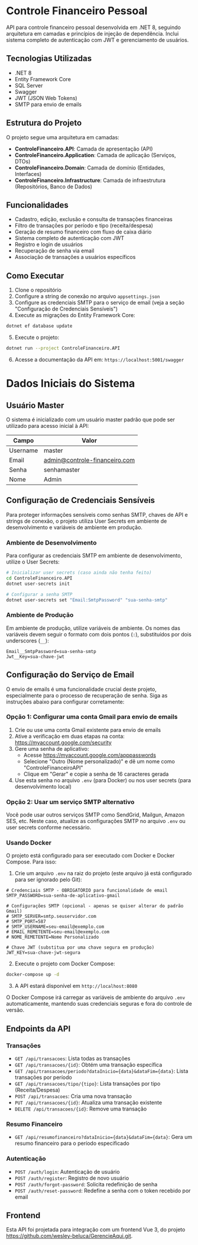 # Controle Financeiro Pessoal

API para controle financeiro pessoal desenvolvida em .NET 8, seguindo arquitetura em camadas e princípios de injeção de dependência. Inclui sistema completo de autenticação com JWT e gerenciamento de usuários.

## Tecnologias Utilizadas

- .NET 8
- Entity Framework Core
- SQL Server
- Swagger
- JWT (JSON Web Tokens)
- SMTP para envio de emails

## Estrutura do Projeto

O projeto segue uma arquitetura em camadas:

- **ControleFinanceiro.API**: Camada de apresentação (API)
- **ControleFinanceiro.Application**: Camada de aplicação (Serviços, DTOs)
- **ControleFinanceiro.Domain**: Camada de domínio (Entidades, Interfaces)
- **ControleFinanceiro.Infrastructure**: Camada de infraestrutura (Repositórios, Banco de Dados)

## Funcionalidades

- Cadastro, edição, exclusão e consulta de transações financeiras
- Filtro de transações por período e tipo (receita/despesa)
- Geração de resumo financeiro com fluxo de caixa diário
- Sistema completo de autenticação com JWT
- Registro e login de usuários
- Recuperação de senha via email
- Associação de transações a usuários específicos

## Como Executar

1. Clone o repositório
2. Configure a string de conexão no arquivo `appsettings.json`
3. Configure as credenciais SMTP para o serviço de email (veja a seção "Configuração de Credenciais Sensíveis")
4. Execute as migrações do Entity Framework Core:

```bash
dotnet ef database update
```

5. Execute o projeto:

```bash
dotnet run --project ControleFinanceiro.API
```

6. Acesse a documentação da API em: `https://localhost:5001/swagger`

# Dados Iniciais do Sistema

## Usuário Master

O sistema é inicializado com um usuário master padrão que pode ser utilizado para acesso inicial à API:

| Campo    | Valor                         |
| -------- | ----------------------------- |
| Username | master                        |
| Email    | admin@controle-financeiro.com |
| Senha    | senhamaster                   |
| Nome     | Admin                         |

## Configuração de Credenciais Sensíveis

Para proteger informações sensíveis como senhas SMTP, chaves de API e strings de conexão, o projeto utiliza User Secrets em ambiente de desenvolvimento e variáveis de ambiente em produção.

### Ambiente de Desenvolvimento

Para configurar as credenciais SMTP em ambiente de desenvolvimento, utilize o User Secrets:

```bash
# Inicializar user secrets (caso ainda não tenha feito)
cd ControleFinanceiro.API
dotnet user-secrets init

# Configurar a senha SMTP
dotnet user-secrets set "Email:SmtpPassword" "sua-senha-smtp"
```

### Ambiente de Produção

Em ambiente de produção, utilize variáveis de ambiente. Os nomes das variáveis devem seguir o formato com dois pontos (`:`), substituídos por dois underscores (`__`):

```
Email__SmtpPassword=sua-senha-smtp
Jwt__Key=sua-chave-jwt
```

## Configuração do Serviço de Email

O envio de emails é uma funcionalidade crucial deste projeto, especialmente para o processo de recuperação de senha. Siga as instruções abaixo para configurar corretamente:

### Opção 1: Configurar uma conta Gmail para envio de emails

1. Crie ou use uma conta Gmail existente para envio de emails
2. Ative a verificação em duas etapas na conta: https://myaccount.google.com/security
3. Gere uma senha de aplicativo:
   - Acesse https://myaccount.google.com/apppasswords
   - Selecione "Outro (Nome personalizado)" e dê um nome como "ControleFinanceiroAPI"
   - Clique em "Gerar" e copie a senha de 16 caracteres gerada
4. Use esta senha no arquivo `.env` (para Docker) ou nos user secrets (para desenvolvimento local)

### Opção 2: Usar um serviço SMTP alternativo

Você pode usar outros serviços SMTP como SendGrid, Mailgun, Amazon SES, etc. Neste caso, atualize as configurações SMTP no arquivo `.env` ou user secrets conforme necessário.

### Usando Docker

O projeto está configurado para ser executado com Docker e Docker Compose. Para isso:

1. Crie um arquivo `.env` na raiz do projeto (este arquivo já está configurado para ser ignorado pelo Git):

```
# Credenciais SMTP - OBRIGATÓRIO para funcionalidade de email
SMTP_PASSWORD=sua-senha-de-aplicativo-gmail

# Configurações SMTP (opcional - apenas se quiser alterar do padrão Gmail)
# SMTP_SERVER=smtp.seuservidor.com
# SMTP_PORT=587
# SMTP_USERNAME=seu-email@exemplo.com
# EMAIL_REMETENTE=seu-email@exemplo.com
# NOME_REMETENTE=Nome Personalizado

# Chave JWT (substitua por uma chave segura em produção)
JWT_KEY=sua-chave-jwt-segura
```

2. Execute o projeto com Docker Compose:

```bash
docker-compose up -d
```

3. A API estará disponível em `http://localhost:8080`

O Docker Compose irá carregar as variáveis de ambiente do arquivo `.env` automaticamente, mantendo suas credenciais seguras e fora do controle de versão.

## Endpoints da API

### Transações

- `GET /api/transacoes`: Lista todas as transações
- `GET /api/transacoes/{id}`: Obtém uma transação específica
- `GET /api/transacoes/periodo?dataInicio={data}&dataFim={data}`: Lista transações por período
- `GET /api/transacoes/tipo/{tipo}`: Lista transações por tipo (Receita/Despesa)
- `POST /api/transacoes`: Cria uma nova transação
- `PUT /api/transacoes/{id}`: Atualiza uma transação existente
- `DELETE /api/transacoes/{id}`: Remove uma transação

### Resumo Financeiro

- `GET /api/resumofinanceiro?dataInicio={data}&dataFim={data}`: Gera um resumo financeiro para o período especificado

### Autenticação

- `POST /auth/login`: Autenticação de usuário
- `POST /auth/register`: Registro de novo usuário
- `POST /auth/forgot-password`: Solicita redefinição de senha
- `POST /auth/reset-password`: Redefine a senha com o token recebido por email

## Frontend

Esta API foi projetada para integração com um frontend Vue 3, do projeto https://github.com/wesley-beluca/GerencieAqui.git.
